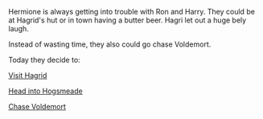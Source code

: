 Hermione is always getting into trouble with Ron and Harry.  They
could be at Hagrid's hut or in town having a butter beer.
Hagri let out a huge bely laugh.

Instead of wasting time, they also could go chase Voldemort.

Today they decide to:

[Visit Hagrid](../visit-hagrid/visit-hagrid.md)

[Head into Hogsmeade](../hogsmeade/hogsmeade.md)

[Chase Voldemort](../voldemort/voldemort.md)

